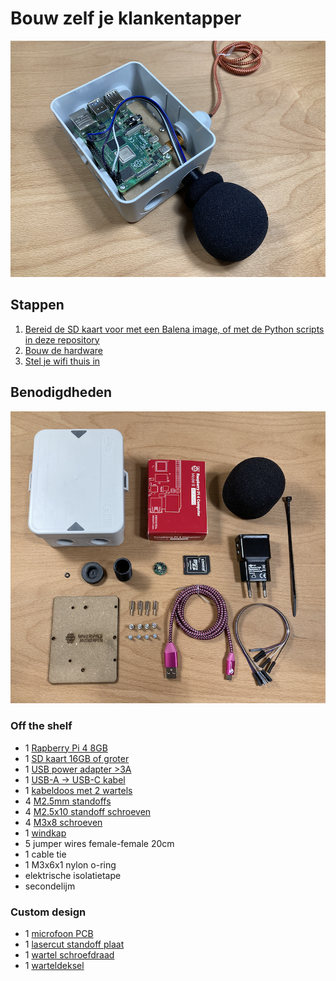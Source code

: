 # Bouw zelf je klankentapper

![device](/documentation/imgs/hardware_windkap.png)

## Stappen

1. [Bereid de SD kaart voor met een Balena image, of met de Python scripts in deze repository](software.md)
2. [Bouw de hardware](hardware.md)
3. [Stel je wifi thuis in](wifi.md)

## Benodigdheden

![BOM](/documentation/imgs/hardware_bom.png)

### Off the shelf

* 1 [Rapberry Pi 4 8GB](https://www.mouser.be/ProductDetail/Raspberry-Pi/RPI4-MODBP-4GB-BULK)
* 1 [SD kaart 16GB of groter](https://www.alternate.be/SanDisk/Extreme-microSDHC-32-GB-geheugenkaart/html/product/1363777)
* 1 [USB power adapter >3A](https://www.kabelshop.nl/Goobay-USB-A-naar-USB-C-kabel-1-5-meter-USB-3-0-100-koper-Haaks-Zwart-66502-i20735-t287530.html)
* 1 [USB-A -> USB-C kabel](https://www.action.com/nl-nl/p/sologic-datakabel-usb-c-3/)
* 1 [kabeldoos met 2 wartels](https://www.elektroshop.nl/attema-kabeldoos-ak2-ip65-3-wartels-cable-mate-2290-nl.html)
* 4 [M2.5mm standoffs](https://be.farnell.com/ettinger/05-12-103/spacer-m2-5x10-ni/dp/1466834)
* 4 [M2.5x10 standoff schroeven](https://be.farnell.com/ettinger/01-51-221/screw-pan-head-torx-steel-m2-5/dp/2494520)
* 4 [M3x8 schroeven](https://be.farnell.com/ettinger/01-17-339/screw-pan-head-phillips-ss-a4/dp/2494517)
* 1 [windkap](https://www.bax-shop.be/nl/microfoon-windkappen/devine-ws-55-set-van-5-windkappen)
* 5 jumper wires female-female 20cm
* 1 cable tie
* 1 M3x6x1 nylon o-ring
* elektrische isolatietape
* secondelijm

### Custom design

* 1 [microfoon PCB](https://github.com/Makerspace-Antwerpen/infineon-69D120-adau7002-breakout-pcb)
* 1 [lasercut standoff plaat](/hardware/baseplate/baseplate.svg)
* 1 [wartel schroefdraad](/hardware/cablegland/cablegland.stl)
* 1 [warteldeksel](/hardware/cablegland/cap.stl)
